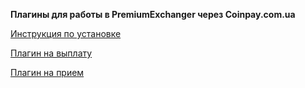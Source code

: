 <b>Плагины для работы в PremiumExchanger через Coinpay.com.ua</b>

[Инструкция по установке](https://github.com/coinpay-com-ua/premiumexchanger_plugin/blob/main/How_to_install_on_Premium_Exchanger.pdf)

[Плагин на выплату](https://github.com/coinpay-com-ua/premiumexchanger_plugin/blob/main/payout_coinpay_2.2.2.zip)

[Плагин на прием](https://github.com/coinpay-com-ua/premiumexchanger_plugin/blob/main/merchant_coinpay_2.2.4.zip)
